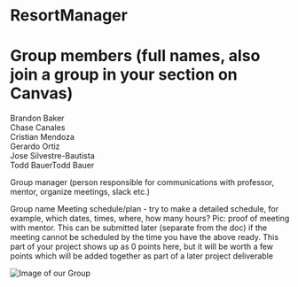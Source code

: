 # ResortManager
 


# Group members (full names, also join a group in your section on Canvas)
Brandon Baker<br>
Chase Canales<br>
Cristian Mendoza<br>
Gerardo Ortiz<br>
Jose Silvestre-Bautista<br>
Todd BauerTodd Bauer<br>

Group manager (person responsible for communications with professor, mentor, organize meetings, slack etc.)

Group name
Meeting schedule/plan - try to make a detailed schedule, for example, which dates, times, where, how many hours?
Pic: proof of meeting with mentor. This can be submitted later (separate from the doc) if the meeting cannot be scheduled by the time you have the above ready.
This part of your project shows up as 0 points here, but it will be worth a few points which will be added together as part of a later project deliverable

![Image of our Group](https://github.com/babaker5755/groupPhoto.JPG)
